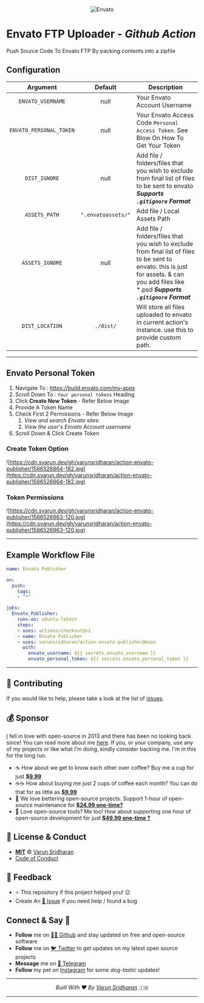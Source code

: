 <p align="center">
  <img src="https://cdn.svarun.dev/gh/varunsridharan/action-envato-publisher/logo.png" alt="Envato"/>
</p>

# Envato FTP Uploader - ***Github Action***
Push Source Code To Envato FTP By packing contents into a zipfile

## Configuration
| Argument | Default | Description |
| :---: | :---: | ----------- |
|`ENVATO_USERNAME` | null | Your Envato Account Username |
|`ENVATO_PERSONAL_TOKEN` | null | Your Envato Access Code `Personal Access Token`. See Blow On How To Get Your Token |
|`DIST_IGNORE` | null | Add file / folders/files that you wish to exclude from final list of files to be sent to envato ***Supports `.gitignore` Format***|
|`ASSETS_PATH` | `".envatoassets/"` | Add file / Local Assets Path |
|`ASSETS_IGNORE` | null | Add file / folders/files that you wish to exclude from final list of files to be sent to envato. this is just for assets. & can you add files like *.psd ***Supports `.gitignore` Format*** |
| `DIST_LOCATION` | `./dist/` | Will store all files uploaded to envato in current action's instance. use this to provide custom path.

---

## Envato Personal Token
1. Navigate To : https://build.envato.com/my-apps
2. Scroll Down To : `Your personal tokens` Heading
3. Click **Create New Token** - Refer Below Image
4. Provide A Token Name
5. Check First 2 Permissions - Refer Below Image
    1. *View and search Envato sites*
    2. *View the user's Envato Account username*
6. Scroll Down & Click Create Token

### Create Token Option
![https://cdn.svarun.dev/gh/varunsridharan/action-envato-publisher/1566526864-182.jpg](https://cdn.svarun.dev/gh/varunsridharan/action-envato-publisher/1566526864-182.jpg)

### Token Permissions
![https://cdn.svarun.dev/gh/varunsridharan/action-envato-publisher/1566526963-120.jpg](https://cdn.svarun.dev/gh/varunsridharan/action-envato-publisher/1566526963-120.jpg)

---

## Example Workflow File
```yaml
name: Envato Publisher

on:
  push:
    tags:
    - "*"

jobs:
  Envato_Publisher:
    runs-on: ubuntu-latest
    steps:
    - uses: actions/checkout@v1
    - name: Envato Publisher
    - uses: varunsridharan/action-envato-publisher@main
      with:
        envato_username: ${{ secrets.envato_username }}
        envato_personal_token: ${{ secrets.envato_personal_token }}
```

---

## 🤝 Contributing
If you would like to help, please take a look at the list of [issues](issues/).

## 💰 Sponsor
[I][twitter] fell in love with open-source in 2013 and there has been no looking back since! You can read more about me [here][website].
If you, or your company, use any of my projects or like what I’m doing, kindly consider backing me. I'm in this for the long run.

- ☕ How about we get to know each other over coffee? Buy me a cup for just [**$9.99**][buymeacoffee]
- ☕️☕️ How about buying me just 2 cups of coffee each month? You can do that for as little as [**$9.99**][buymeacoffee]
- 🔰         We love bettering open-source projects. Support 1-hour of open-source maintenance for [**$24.99 one-time?**][paypal]
- 🚀         Love open-source tools? Me too! How about supporting one hour of open-source development for just [**$49.99 one-time ?**][paypal]

## 📝 License & Conduct
- [**MIT**](LICENSE) © [Varun Sridharan](website)
- [Code of Conduct](code-of-conduct.md)

## 📣 Feedback
- ⭐ This repository if this project helped you! :wink:
- Create An [🔧 Issue](issues/) if you need help / found a bug

## Connect & Say 👋
- **Follow** me on [👨‍💻 Github][github] and stay updated on free and open-source software
- **Follow** me on [🐦 Twitter][twitter] to get updates on my latest open source projects
- **Message** me on [📠 Telegram][telegram]
- **Follow** my pet on [Instagram][sofythelabrador] for some _dog-tastic_ updates!

---

<p align="center">
<i>Built With ♥ By <a href="https://go.svarun.dev/twitter"  target="_blank" rel="noopener noreferrer">Varun Sridharan</a> 🇮🇳 </i>
</p>

---
<!-- Personl Links -->
[paypal]: https://go.svarun.dev/paypal
[buymeacoffee]: https://go.svarun.dev/buymeacoffee
[sofythelabrador]: https://www.instagram.com/sofythelabrador/
[github]: https://go.svarun.dev/github/
[twitter]: https://go.svarun.dev/twitter/
[telegram]: https://go.svarun.dev/telegram/
[email]: https://go.svarun.dev/contact/email/
[website]: https://go.svarun.dev/website/

<!-- Private -->
[composer]: https://go.svarun.dev/composer/
[downloadzip]:https://github.com/varunsridharan/vsp-framework/archive/master.zip
[wpcsl]: https://github.com/WordPress-Coding-Standards/WordPress-Coding-Standards/

<!-- Poser -->
[latest-stable-version-img]: https://poser.pugx.org/varunsridharan/php-autoloader/version
[latest-Unstable-version-img]: https://poser.pugx.org/varunsridharan/php-autoloader/v/unstable
[total-downloads-img]: https://poser.pugx.org/varunsridharan/php-autoloader/downloads
[Latest-Unstable-version-img]: https://poser.pugx.org/varunsridharan/php-autoloader/v/unstable
[license-img]: https://poser.pugx.org/varunsridharan/php-autoloader/license
[composerlock-img]: https://poser.pugx.org/varunsridharan/php-autoloader/composerlock
[wpcs-img]: https://img.shields.io/badge/WordPress-Standar-1abc9c.svg

<!-- Packagist Links -->
[lsvl]: https://packagist.org/packages/varunsridharan/php-autoloader
[luvl]: https://packagist.org/packages/varunsridharan/php-autoloader
[tdl]: https://packagist.org/packages/varunsridharan/php-autoloader
[licenselink]: https://packagist.org/packages/varunsridharan/php-autoloader
[composerlocklink]: https://packagist.org/packages/varunsridharan/php-autoloader

